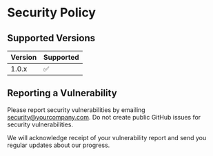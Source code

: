 # Security Policy

## Supported Versions

| Version | Supported          |
| ------- | ------------------ |
| 1.0.x   | :white_check_mark: |

## Reporting a Vulnerability

Please report security vulnerabilities by emailing security@yourcompany.com.
Do not create public GitHub issues for security vulnerabilities.

We will acknowledge receipt of your vulnerability report and send you regular
updates about our progress. 